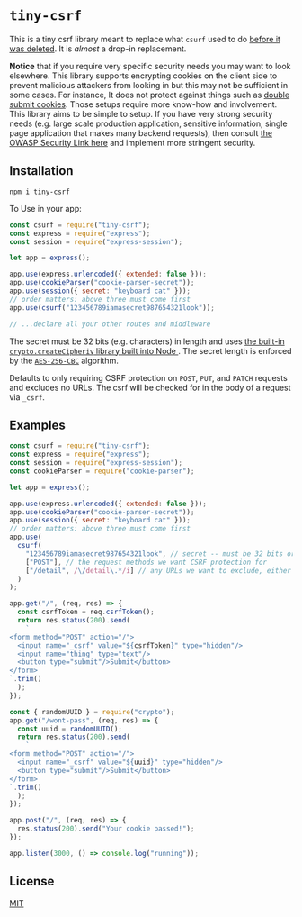 # `tiny-csrf` 

This is a tiny csrf library meant to replace what `csurf` used to do
[before it was deleted](https://github.com/expressjs/csurf). It is
_almost_ a drop-in replacement.  

**Notice** that if you require very specific security needs you may
want to look elsewhere. This library supports encrypting cookies on
the client side to prevent malicious attackers from looking in but
this may not be sufficient in some cases. For instance, It
does not protect against things such as [double submit 
cookies](https://cheatsheetseries.owasp.org/cheatsheets/Cross-Site_Request_Forgery_Prevention_Cheat_Sheet.html#double-submit-cookie). Those 
setups require more know-how and involvement. This library aims to
be simple to setup. If you have very strong security needs (e.g. large
scale production application, sensitive information, single page
application that makes many backend requests), then consult [the OWASP
Security Link
here](https://cheatsheetseries.owasp.org/cheatsheets/Cross-Site_Request_Forgery_Prevention_Cheat_Sheet.html)
and implement more stringent security. 



## Installation

```
npm i tiny-csrf
```

To Use in your app:

```javascript
const csurf = require("tiny-csrf");
const express = require("express");
const session = require("express-session");

let app = express();

app.use(express.urlencoded({ extended: false })); 
app.use(cookieParser("cookie-parser-secret"));
app.use(session({ secret: "keyboard cat" }));
// order matters: above three must come first
app.use(csurf("123456789iamasecret987654321look"));

// ...declare all your other routes and middleware
```

The secret must be 32 bits (e.g. characters) in length and uses 
[the built-in `crypto.createCipheriv` library built into Node
](https://nodejs.org/api/crypto.html#cryptocreatecipherivalgorithm-key-iv-options). The
secret length is enforced by the
[`AES-256-CBC`](https://en.wikipedia.org/wiki/Advanced_Encryption_Standard)
algorithm. 

Defaults to only requiring CSRF protection on `POST`, `PUT`, and `PATCH` requests and
excludes no URLs. The csrf will be checked for in the body of a
request via `_csrf`. 


## Examples

```javascript
const csurf = require("tiny-csrf");
const express = require("express");
const session = require("express-session");
const cookieParser = require("cookie-parser");

let app = express();

app.use(express.urlencoded({ extended: false })); 
app.use(cookieParser("cookie-parser-secret"));
app.use(session({ secret: "keyboard cat" }));
// order matters: above three must come first
app.use(
  csurf(
    "123456789iamasecret987654321look", // secret -- must be 32 bits or chars in length
    ["POST"], // the request methods we want CSRF protection for
    ["/detail", /\/detail\.*/i] // any URLs we want to exclude, either as strings or regexp
  )
);

app.get("/", (req, res) => {
  const csrfToken = req.csrfToken();
  return res.status(200).send(
    `
<form method="POST" action="/">
  <input name="_csrf" value="${csrfToken}" type="hidden"/>
  <input name="thing" type="text"/>
  <button type="submit"/>Submit</button>
</form>
`.trim()
  );
});

const { randomUUID } = require("crypto");
app.get("/wont-pass", (req, res) => {
  const uuid = randomUUID();
  return res.status(200).send(
    `
<form method="POST" action="/">
  <input name="_csrf" value="${uuid}" type="hidden"/>
  <button type="submit"/>Submit</button>
</form>
`.trim()
  );
});

app.post("/", (req, res) => {
  res.status(200).send("Your cookie passed!");
});

app.listen(3000, () => console.log("running"));
```


## License

[MIT](https://mit-license.org/)

